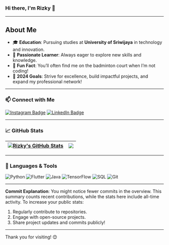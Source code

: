 ### Hi there, I'm Rizky 👋

---

## About Me

- 🎓 **Education**: Pursuing studies at **University of Sriwijaya** in technology and innovation.
- 🌱 **Passionate Learner**: Always eager to explore new skills and knowledge.
- 🏸 **Fun Fact**: You’ll often find me on the badminton court when I’m not coding!
- 🥅 **2024 Goals**: Strive for excellence, build impactful projects, and expand my professional network!

---

### 📫 Connect with Me

[![Instagram Badge](https://img.shields.io/badge/Instagram-%40rizky__amalsyah-E4405F?style=flat&logo=instagram&logoColor=white)](https://www.instagram.com/rizky_amalsyah)
[![LinkedIn Badge](https://img.shields.io/badge/LinkedIn-Rizky%20Amalsyah-blue?style=flat&logo=linkedin&logoColor=white)](https://www.linkedin.com/in/rizky-amalsyah/)

---

### 📈 GitHub Stats

| <a href="https://github.com/RizkyAmalsyah/github-readme-stats"><img align="center" src="https://github-readme-stats.vercel.app/api?username=RizkyAmalsyah&show_icons=true&theme=tokyonight&hide_border=true&count_private=true" alt="Rizky's GitHub Stats" /></a> | <a href="https://github.com/RizkyAmalsyah/github-readme-stats"><img align="center" src="https://github-readme-stats.vercel.app/api/top-langs/?username=RizkyAmalsyah&layout=compact&theme=tokyonight&hide_border=true" /></a> |
| ------------- | ------------- |

---

### 🚀 Languages & Tools

![Python](https://img.shields.io/badge/Python-3670A0?style=flat&logo=python&logoColor=white)
![Flutter](https://img.shields.io/badge/Flutter-02569B?style=flat&logo=flutter&logoColor=white)
![Java](https://img.shields.io/badge/Java-007396?style=flat&logo=java&logoColor=white)
![TensorFlow](https://img.shields.io/badge/TensorFlow-FF6F00?style=flat&logo=tensorflow&logoColor=white)
![SQL](https://img.shields.io/badge/SQL-336791?style=flat&logo=postgresql&logoColor=white)
![Git](https://img.shields.io/badge/Git-F05032?style=flat&logo=git&logoColor=white)

---

**Commit Explanation**: You might notice fewer commits in the overview. This summary counts recent contributions, while the stats here include all-time activity. To increase your public stats:

1. Regularly contribute to repositories.
2. Engage with open-source projects.
3. Share project updates and commits publicly!

---

Thank you for visiting! 😊

